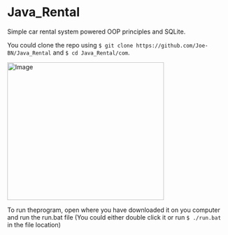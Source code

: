 # Java_Rental

Simple car rental system powered OOP principles and SQLite.

You could clone the repo using `$ git clone https://github.com/Joe-BN/Java_Rental` and `$ cd Java_Rental/com`.

<img width="358" height="315" alt="Image" src="https://github.com/user-attachments/assets/433f1f47-ab67-4b1e-aa20-32e2a65d9a61" />


To run theprogram, open where you have downloaded it on you computer and run the run.bat file
(You could either double click it or run `$ ./run.bat` in the file location)
